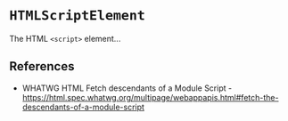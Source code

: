 # `HTMLScriptElement`

  The HTML `<script>` element...

## References

  - WHATWG HTML Fetch descendants of a Module Script - https://html.spec.whatwg.org/multipage/webappapis.html#fetch-the-descendants-of-a-module-script
